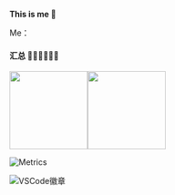 <!--
 * @Author: Lumen
 * @Date: 2021-09-27 16:18:30
 * @LastEditTime: 2021-09-27 16:32:36
 * @LastEditors: Lumen
 * @Description:
 * 🐱‍🏍🐱‍🏍🐱‍🏍🐱‍🏍🐱‍🏍🐱‍🏍🐱‍🏍🐱‍🏍🐱‍🏍🐱‍🏍
-->

**This is me 👋**

Me：

#### 汇总 🐱‍🏍🐱‍🏍🐱‍🏍
<img align="" height="137px" src="https://github-readme-stats.vercel.app/api?username=Lumennnn&hide_title=true&show_icons=true&include_all_commits=true&line_height=21&locale=cn" /><img align="" height="137px" src="https://github-readme-stats.vercel.app/api/top-langs/?username=Lumennnn&hide_title=true&layout=compact&locale=cn" />

![Metrics](https://metrics.lecoq.io/Lumennnn?template=classic&config.timezone=Asia%2FShanghai)

![VSCode徽章](https://img.shields.io/badge/%E5%86%99%E4%BD%9C%E5%B7%A5%E5%85%B7-VS%20Code-blue)
